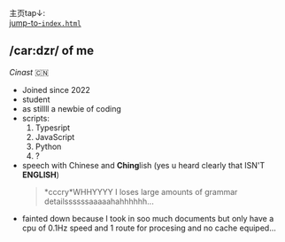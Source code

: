 主页tap↓:  
[jump-to-`index.html`](https://cinast.github.io/cinast)  

## /car:dzr/ of me
*Cinast* 🇨🇳
- Joined since 2022
- student
- as stillll a newbie of coding
- scripts:
  1. Typesript
  2. JavaScript
  3. Python
  4. ?
- speech with Chinese and **Ching**lish (yes u heard clearly that ISN'T **ENGLISH**)
  > \*cccry\*WHHYYYY I loses large amounts of grammar detailssssssaaaaahahhhhhh...
- fainted down because I took in soo much documents
  but only have a cpu of 0.1Hz speed and 1 route for procesing and no cache equiped...

